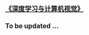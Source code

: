 ## [《深度学习与计算机视觉》](https://github.com/frombeijingwithlove/dlcv_for_beginners)  
## To be updated ...
